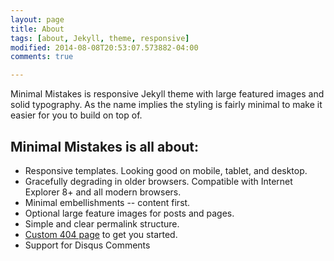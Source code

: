 ```yaml
---
layout: page
title: About
tags: [about, Jekyll, theme, responsive]
modified: 2014-08-08T20:53:07.573882-04:00
comments: true

---
```


Minimal Mistakes is responsive Jekyll theme with large featured images and solid typography. As the name implies the styling is fairly minimal to make it easier for you to build on top of.

## Minimal Mistakes is all about:

* Responsive templates. Looking good on mobile, tablet, and desktop.
* Gracefully degrading in older browsers. Compatible with Internet Explorer 8+ and all modern browsers.
* Minimal embellishments -- content first.
* Optional large feature images for posts and pages.
* Simple and clear permalink structure.
* [Custom 404 page](http://mmistakes.github.io/minimal-mistakes/404.html) to get you started.
* Support for Disqus Comments
